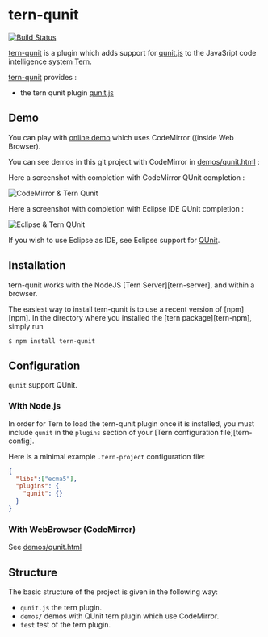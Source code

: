 # tern-qunit

[![Build Status](https://secure.travis-ci.org/angelozerr/tern-qunit.png)](http://travis-ci.org/angelozerr/tern-qunit)

[tern-qunit](https://github.com/angelozerr/tern-qunit) is a plugin which adds support for [qunit.js](http://qunitjs.com/) to the JavaSript code intelligence system [Tern](http://ternjs.net/).

[tern-qunit](https://github.com/angelozerr/tern-qunit) provides :

 * the tern qunit plugin [qunit.js](https://github.com/angelozerr/tern-qunit/blob/master/qunit.js)

## Demo

You can play with [online demo](http://demo-angelozerr.rhcloud.com/CodeMirror-Java/qunit.html) which uses CodeMirror ((inside Web Browser).

You can see demos in this git project with CodeMirror in  [demos/qunit.html](https://github.com/angelozerr/tern-qunit/blob/master/demos/qunit.html) :

Here a screenshot with completion with CodeMirror QUnit completion :
 
![CodeMirror & Tern Qunit](https://github.com/angelozerr/tern-qunit/wiki/images/TernQUnitWithCodeMirror.png)

Here a screenshot with completion with Eclipse IDE QUnit completion :

![Eclipse & Tern QUnit](https://github.com/angelozerr/tern-qunit/wiki/images/TernQUnitWithEclipse.png)

If you wish to use Eclipse as IDE, see Eclipse support for [QUnit](https://github.com/angelozerr/tern.java/wiki/Tern-&-QUnit-support).

## Installation

tern-qunit works with the NodeJS [Tern Server][tern-server], and within a browser.

The easiest way to install tern-qunit is to use a recent version of
[npm][npm]. In the directory where you installed the [tern package][tern-npm],
simply run

```
$ npm install tern-qunit
```

## Configuration

`qunit` support QUnit.

### With Node.js

In order for Tern to load the tern-qunit plugin once it is installed, you must
include `qunit` in the `plugins` section of your [Tern configuration
file][tern-config].

Here is a minimal example `.tern-project` configuration file:

```json
{
  "libs":["ecma5"],
  "plugins": {
    "qunit": {}
  }
}
```

### With WebBrowser (CodeMirror)

See [demos/qunit.html](https://github.com/angelozerr/tern-qunit/blob/master/demos/qunit.html)

## Structure

The basic structure of the project is given in the following way:

* `qunit.js` the tern plugin.
* `demos/` demos with QUnit tern plugin which use CodeMirror.
* `test` test of the tern plugin.
